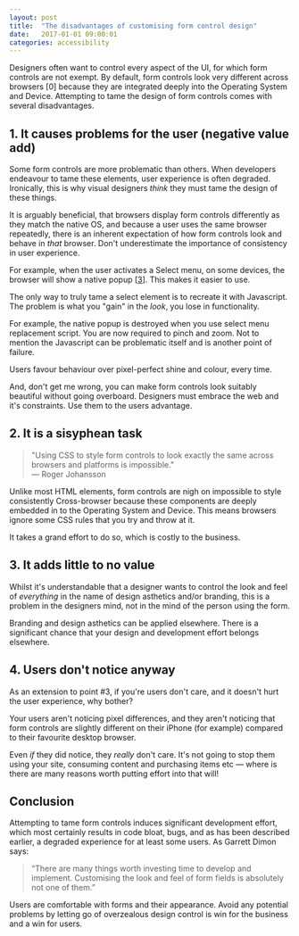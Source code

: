 ```yaml
---
layout: post
title:  "The disadvantages of customising form control design"
date:   2017-01-01 09:00:01
categories: accessibility
---
```


Designers often want to control every aspect of the UI, for which form controls are not exempt. By default, form controls look very different across browsers [0] because they are integrated deeply into the Operating System and Device. Attempting to tame the design of form controls comes with several disadvantages.

## 1. It causes problems for the user (negative value add)

Some form controls are more problematic than others. When developers endeavour to tame these elements, user experience is often degraded. Ironically, this is why visual designers *think* they must tame the design of these things.

It is arguably beneficial, that browsers display form controls differently as they match the native OS, and because a user uses the same browser repeatedly, there is an inherent expectation of how form controls look and behave in *that* browser. Don't underestimate the importance of consistency in user experience.

For example, when the user activates a Select menu, on some devices, the browser will show a native popup [[3](#ref3)]. This makes it easier to use.

The only way to truly tame a select element is to recreate it with Javascript. The problem is what you "gain" in the *look*, you lose in functionality.

For example, the native popup is destroyed when you use select menu replacement script. You are now required to pinch and zoom. Not to mention the Javascript can be problematic itself and is another point of failure.

Users favour behaviour over pixel-perfect shine and colour, every time.

And, don't get me wrong, you can make form controls look suitably beautiful without going overboard. Designers must embrace the web and it's constraints. Use them to the users advantage.

## 2. It is a sisyphean task

> "Using CSS to style form controls to look exactly the same across browsers and platforms is impossible."
<br> &mdash; Roger Johansson

Unlike most HTML elements, form controls are nigh on impossible to style consistently Cross-browser because these components are deeply embedded in to the Operating System and Device. This means browsers ignore some CSS rules that you try and throw at it.

It takes a grand effort to do so, which is costly to the business.

## 3. It adds little to no value

Whilst it's understandable that a designer wants to control the look and feel of *everything* in the name of design asthetics and/or branding, this is a problem in the designers mind, not in the mind of the person using the form.

Branding and design asthetics can be applied elsewhere. There is a significant chance that your design and development effort belongs elsewhere.

## 4. Users don't notice anyway

As an extension to point #3, if you're users don't care, and it doesn't hurt the user experience, why bother?

Your users aren't noticing pixel differences, and they aren't noticing that form controls are slightly different on their iPhone (for example) compared to their favourite desktop browser.

Even *if* they did notice, they *really* don't care. It's not going to stop them using your site, consuming content and purchasing items etc &mdash; where is there are many reasons worth putting effort into that will!

## Conclusion

Attempting to tame form controls induces significant development effort, which most certainly results in code bloat, bugs, and as has been described earlier, a degraded experience for at least some users. As Garrett Dimon says:

> &ldquo;There are many things worth investing time to develop and implement. Customising the look and feel of form fields is absolutely not one of them.&rdquo;

Users are comfortable with forms and their appearance. Avoid any potential problems by letting go of overzealous design control is win for the business and a win for users.

<!--

And Nicholas Zakas beautifully points out why in *Progresssive Enhancement 2.0* [[2](#ref2)]. You can go straight to 16 minutes in to skip the history lesson, although that is also very informative.

<dl>
	<dt class="citation" id="ref0">[0]</dt>
	<dd><a href="http://www.456bereastreet.com/archive/200701/styling_form_controls_with_css_revisited/">Styling form controls with CSS, revisited</a></dd>
	<dt class="citation" id="ref1">[1]</dt>
	<dd><a href="http://dowebsitesneedtolookexactlythesameineverybrowser.com/">Do websites need to look exactly the same in every browser?</a></dd>
	<dt class="citation" id="ref2">[2]</dt>
	<dd><a href="https://www.youtube.com/watch?v=hdTxeR90_1E">Progressive Enhancement 2.0</a></dd>
	<dt class="citation" id="ref3">[3]</dt>
	<dd><a href="http://www.smashingmagazine.com/2010/03/11/forms-on-mobile-devices-modern-solutions/">Forms on mobile</a></dd>
</dl>

-->